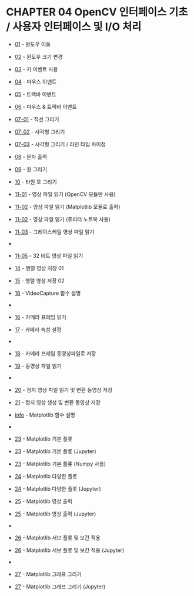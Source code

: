 # CHAPTER 04 OpenCV 인터페이스 기초 / 사용자 인터페이스 및 I/O 처리 

* [01](01_move_window.py) - 윈도우 이동
* [02](02_window_resize.py) - 윈도우 크기 변경

* [03](03_event_key.py) - 키 이벤트 사용 

* [04](04_event_mouse.py) - 마우스 이벤트 

* [05](05_event_trackbar.py) - 트랙바 이벤트
* [06](06_event_mouse_trackbar.py) - 마우스 & 트랙바 이벤트 

* [07-01](07_draw_line.py) - 직선 그리기
* [07-02](07_draw_rect.py) - 사각형 그리기
* [07-03](07_draw_rect_line_type.py) - 사각형 그리기 / 라인 타입 차이점

* [08](08_put_text.py) - 문자 출력
* [09](09_draw_circle.py) - 원 그리기
* [10](10_draw_ellipse.py) - 타원 호 그리기

* [11-01](11_read_image_01_cv.py) - 영상 파일 읽기 (OpenCV 모듈만 사용)
* [11-02](11_read_image_02_plt.py) - 영상 파일 읽기 (Matplotlib 모듈로 출력)
* [11-02](11_read_image_02_plt.ipynb) - 영상 파일 읽기 (쥬피터 노트북 사용)
* [11-03](11_read_image_03_grayscale.py) - 그레이스케일 영상 파일 읽기
* 
* [11-05](13_read_image_05_32bit_image.py) - 32 비트 영상 파일 읽기
  
* [14](14_write_image_01.py) - 행렬 영상 저장 01
* [15](15_write_image_02.py) - 행렬 영상 저장 02

* [16](16_info_VideoCapture.ipynb) - VideoCapture 함수 설명
* 
* [16](16_read_camera.py)     - 카메라 프레임 읽기
* [17](17_set_camera_atty.py) - 카메라 속성 설정
* 
* [18](18_write_camera_frame.py) - 카메라 프레임 동영상파일로 저장
* [19](19_read_video_file.py)    - 동영상 파일 읽기
* 
* [20](20_read_write_video_file.py)    - 정지 영상 파일 읽기 및 변환 동영상 저장
* [21](21_create_image_write_video.py) - 정지 영상 생성 및 변환 동영상 저장

* [info](22_matplotlib_info.ipynb)        - Matplotlib 함수 설명
* 
* [23](23_matplatlib_basic_plot.py)       - Matplotlib 기본 플롯
* [23](23_matplatlib_basic_plot.ipynb)    - Matplotlib 기본 플롯 (Jupyter)
* [23](23_matplatlib_basic_plot_np.py)    - Matplotlib 기본 플롯 (Numpy 사용)

* [24](24_matplatlib_sub_plot.py)         - Matplotlib 다양한 플롯
* [24](24_matplatlib_sub_plot.ipynb)      - Matplotlib 다양한 플롯 (Jupyter)
  
* [25](25_matplatlib_imshow.py)           - Matplotlib 영상 출력
* [25](25_matplatlib_imshow.ipynb)        - Matplotlib 영상 출력 (Jupyter)
* 
* [26](26_matplotlib_interplation.py)     - Matplotlib 서브 플롯 및 보간 적용
* [26](26_matplotlib_interplation.ipynb)  - Matplotlib 서브 플롯 및 보간 적용 (Jupyter)
* 
* [27](27_matplotlib_np_plot.py)          - Matplotlib 그래프 그리기
* [27](27_matplotlib_np_plot.ipynb)       - Matplotlib 그래프 그리기 (Jupyter)
 
